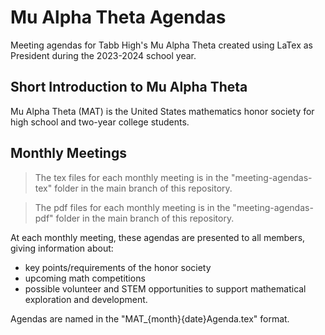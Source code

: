 # Mu Alpha Theta Agendas
Meeting agendas for Tabb High's Mu Alpha Theta created using LaTex as President during the 2023-2024 school year. 

## Short Introduction to Mu Alpha Theta 
Mu Alpha Theta (MAT) is the United States mathematics honor society for high school and two-year college students.

## Monthly Meetings
> The tex files for each monthly meeting is in the "meeting-agendas-tex" folder in the main branch of this repository.

> The pdf files for each monthly meeting is in the "meeting-agendas-pdf" folder in the main branch of this repository.

At each monthly meeting, these agendas are presented to all members, giving information about:
  * key points/requirements of the honor society
  * upcoming math competitions
  * possible volunteer and STEM opportunities
to support mathematical exploration and development.

Agendas are named in the "MAT_{month}{date}Agenda.tex" format.
